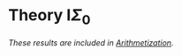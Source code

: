 # Theory $\mathsf{I}\Sigma_0$

_These results are included in [Arithmetization](https://github.com/iehality/Arithmetization/tree/master)._